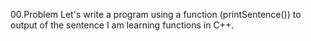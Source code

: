 00.Problem
Let's write a program using a function (printSentence()) to output
of the sentence I am learning functions in C++.
